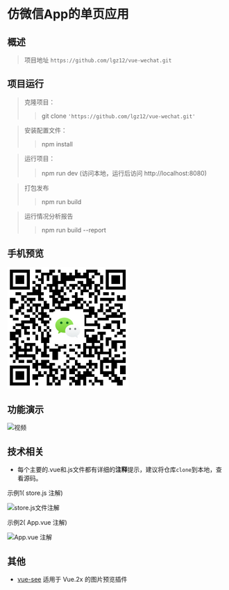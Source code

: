 # 仿微信App的单页应用
## 概述

>项目地址 `https://github.com/lgz12/vue-wechat.git`

## 项目运行
>克隆项目：
>>git clone `'https://github.com/lgz12/vue-wechat.git'`

>安装配置文件：
>>npm install

>运行项目：
>>npm run dev (访问本地，运行后访问 http://localhost:8080)

>打包发布
>>npm run build

>运行情况分析报告
>>npm run build --report

## 手机预览

![./1534820384.png](./1534820384.png)

## 功能演示
![视频](./wechat.gif)

## 技术相关

* 每个主要的.vue和.js文件都有详细的**注释**提示，建议将仓库`clone`到本地，查看源码。 

示例1( store.js 注解)

![store.js文件注解](https://sinacloud.net/vue-wechat/images/screenshot/code-screenshot01.jpg)

示例2( App.vue 注解)

![App.vue 注解](https://sinacloud.net/vue-wechat/images/screenshot/code-screenshot02.jpg)




## 其他

* [vue-see](https://github.com/zhaohaodang/vue-see) 适用于 Vue.2x 的图片预览插件
